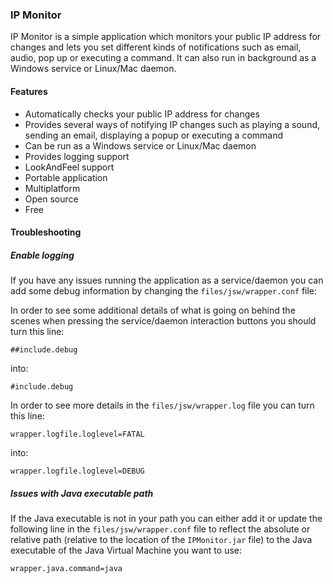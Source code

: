 ### IP Monitor

IP Monitor is a simple application which monitors your public IP address for changes and lets you set different kinds of notifications such as email, audio, pop up or executing a command. It can also run in background as a Windows service or Linux/Mac daemon.

#### Features

  * Automatically checks your public IP address for changes
  * Provides several ways of notifying IP changes such as playing a sound, sending an email, displaying a popup or executing a command
  * Can be run as a Windows service or Linux/Mac daemon
  * Provides logging support
  * LookAndFeel support
  * Portable application
  * Multiplatform
  * Open source
  * Free

#### Troubleshooting

##### Enable logging

If you have any issues running the application as a service/daemon you can add some debug information by changing the `files/jsw/wrapper.conf` file:

In order to see some additional details of what is going on behind the scenes when pressing the service/daemon interaction buttons you should turn this line:

```
##include.debug
```

into:

```
#include.debug
```

In order to see more details in the `files/jsw/wrapper.log` file you can turn this line:

```
wrapper.logfile.loglevel=FATAL
```

into:

```
wrapper.logfile.loglevel=DEBUG
```

##### Issues with Java executable path

If the Java executable is not in your path you can either add it or update the following line in the `files/jsw/wrapper.conf` file to reflect the absolute or relative path (relative to the location of the `IPMonitor.jar` file) to the Java executable of the Java Virtual Machine you want to use:

```
wrapper.java.command=java
```
